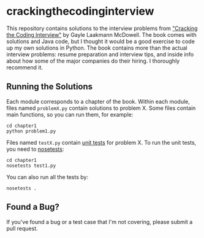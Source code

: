 crackingthecodinginterview
==========================

This repository contains solutions to the interview problems from ["Cracking the Coding Interview"](http://www.amazon.com/Cracking-Coding-Interview-Programming-Questions/dp/098478280X) by Gayle Laakmann McDowell.
The book comes with solutions and Java code, but I thought it would be a good exercise to code up my own solutions in Python.
The book contains more than the actual interview problems: resume preparation and interview tips, and inside info about how some of the major companies do their hiring.
I thoroughly recommend it.

Running the Solutions
---------------------

Each module corresponds to a chapter of the book.
Within each module, files named `problemX.py` contain solutions to problem X.
Some files contain main functions, so you can run them, for example:

    cd chapter1
    python problem1.py

Files named `testX.py` contain [unit tests](https://docs.python.org/2/library/unittest.html) for problem X.
To run the unit tests, you need to [nosetests](https://nose.readthedocs.org/en/latest/):

    cd chapter1
    nosetests test1.py

You can also run all the tests by:

    nosetests .

Found a Bug?
------------

If you've found a bug or a test case that I'm not covering, please submit a pull request.
